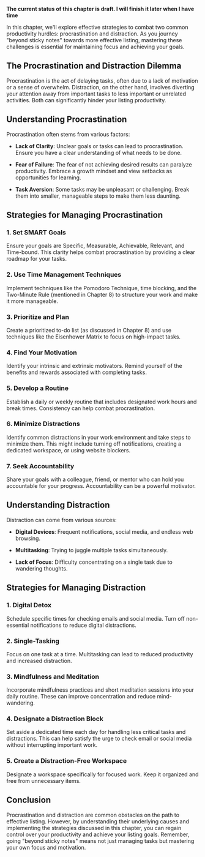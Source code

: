 **The current status of this chapter is draft. I will finish it later when I have time**

In this chapter, we'll explore effective strategies to combat two common productivity hurdles: procrastination and distraction. As you journey "beyond sticky notes" towards more effective listing, mastering these challenges is essential for maintaining focus and achieving your goals.

The Procrastination and Distraction Dilemma
-------------------------------------------

Procrastination is the act of delaying tasks, often due to a lack of motivation or a sense of overwhelm. Distraction, on the other hand, involves diverting your attention away from important tasks to less important or unrelated activities. Both can significantly hinder your listing productivity.

Understanding Procrastination
-----------------------------

Procrastination often stems from various factors:

* **Lack of Clarity**: Unclear goals or tasks can lead to procrastination. Ensure you have a clear understanding of what needs to be done.

* **Fear of Failure**: The fear of not achieving desired results can paralyze productivity. Embrace a growth mindset and view setbacks as opportunities for learning.

* **Task Aversion**: Some tasks may be unpleasant or challenging. Break them into smaller, manageable steps to make them less daunting.

Strategies for Managing Procrastination
---------------------------------------

### 1. Set SMART Goals

Ensure your goals are Specific, Measurable, Achievable, Relevant, and Time-bound. This clarity helps combat procrastination by providing a clear roadmap for your tasks.

### 2. Use Time Management Techniques

Implement techniques like the Pomodoro Technique, time blocking, and the Two-Minute Rule (mentioned in Chapter 8) to structure your work and make it more manageable.

### 3. Prioritize and Plan

Create a prioritized to-do list (as discussed in Chapter 8) and use techniques like the Eisenhower Matrix to focus on high-impact tasks.

### 4. Find Your Motivation

Identify your intrinsic and extrinsic motivators. Remind yourself of the benefits and rewards associated with completing tasks.

### 5. Develop a Routine

Establish a daily or weekly routine that includes designated work hours and break times. Consistency can help combat procrastination.

### 6. Minimize Distractions

Identify common distractions in your work environment and take steps to minimize them. This might include turning off notifications, creating a dedicated workspace, or using website blockers.

### 7. Seek Accountability

Share your goals with a colleague, friend, or mentor who can hold you accountable for your progress. Accountability can be a powerful motivator.

Understanding Distraction
-------------------------

Distraction can come from various sources:

* **Digital Devices**: Frequent notifications, social media, and endless web browsing.

* **Multitasking**: Trying to juggle multiple tasks simultaneously.

* **Lack of Focus**: Difficulty concentrating on a single task due to wandering thoughts.

Strategies for Managing Distraction
-----------------------------------

### 1. Digital Detox

Schedule specific times for checking emails and social media. Turn off non-essential notifications to reduce digital distractions.

### 2. Single-Tasking

Focus on one task at a time. Multitasking can lead to reduced productivity and increased distraction.

### 3. Mindfulness and Meditation

Incorporate mindfulness practices and short meditation sessions into your daily routine. These can improve concentration and reduce mind-wandering.

### 4. Designate a Distraction Block

Set aside a dedicated time each day for handling less critical tasks and distractions. This can help satisfy the urge to check email or social media without interrupting important work.

### 5. Create a Distraction-Free Workspace

Designate a workspace specifically for focused work. Keep it organized and free from unnecessary items.

Conclusion
----------

Procrastination and distraction are common obstacles on the path to effective listing. However, by understanding their underlying causes and implementing the strategies discussed in this chapter, you can regain control over your productivity and achieve your listing goals. Remember, going "beyond sticky notes" means not just managing tasks but mastering your own focus and motivation.
